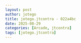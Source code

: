 ```yaml
---
layout: post
author: jotego
title: jotego.jtcontra - 022a4bc
date: 2025-08-29
categories: [Arcade, jtcontra]
tags: [jotego.jtcontra]
---
```


